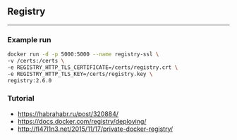 ## Registry
___

### Example run

```bash
docker run -d -p 5000:5000 --name registry-ssl \
-v /certs:/certs \
-e REGISTRY_HTTP_TLS_CERTIFICATE=/certs/registry.crt \
-e REGISTRY_HTTP_TLS_KEY=/certs/registry.key \
registry:2.6.0
```

### Tutorial

* https://habrahabr.ru/post/320884/
* https://docs.docker.com/registry/deploying/
* http://fl47l1n3.net/2015/11/17/private-docker-registry/
